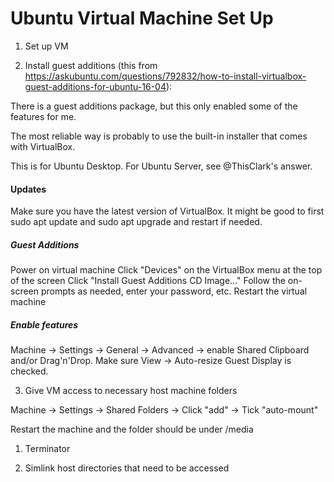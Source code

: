 # Ubuntu Virtual Machine Set Up

1. Set up VM

2. Install guest additions (this from https://askubuntu.com/questions/792832/how-to-install-virtualbox-guest-additions-for-ubuntu-16-04):

There is a guest additions package, but this only enabled some of the features for me.

The most reliable way is probably to use the built-in installer that comes with VirtualBox.

This is for Ubuntu Desktop. For Ubuntu Server, see @ThisClark's answer.

#### Updates

Make sure you have the latest version of VirtualBox.
It might be good to first sudo apt update and sudo apt upgrade and restart if needed.

##### Guest Additions

Power on virtual machine
Click "Devices" on the VirtualBox menu at the top of the screen
Click "Install Guest Additions CD Image..."
Follow the on-screen prompts as needed, enter your password, etc.
Restart the virtual machine

##### Enable features

Machine -> Settings -> General -> Advanced -> enable Shared Clipboard and/or Drag'n'Drop.
Make sure View -> Auto-resize Guest Display is checked.

3. Give VM access to necessary host machine folders

Machine -> Settings -> Shared Folders -> Click "add" -> Tick "auto-mount"

Restart the machine and the folder should be under /media


1. Terminator 

2. Simlink host directories that need to be accessed
